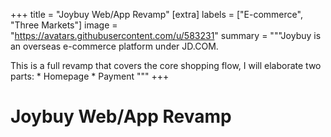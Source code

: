 +++
title = "Joybuy Web/App Revamp"
[extra]
labels = ["E-commerce", "Three Markets"]
image = "https://avatars.githubusercontent.com/u/583231"
summary = """Joybuy is an overseas e-commerce platform under JD.COM.

This is a full revamp that covers the core shopping flow, I will elaborate two parts:
    * Homepage
    * Payment
"""
+++

# Joybuy Web/App Revamp

